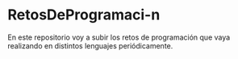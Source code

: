 # RetosDeProgramaci-n
En este repositorio voy a subir los retos de programación que vaya realizando en distintos lenguajes periódicamente.

